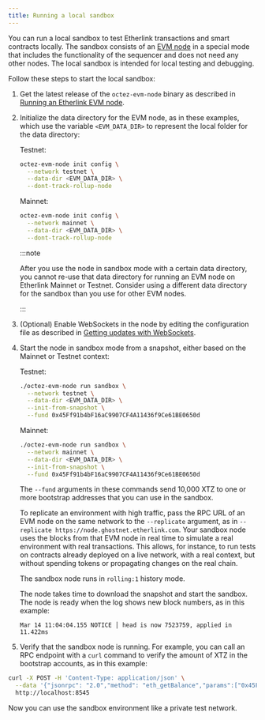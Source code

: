 ```yaml
---
title: Running a local sandbox
---
```


You can run a local sandbox to test Etherlink transactions and smart contracts locally.
The sandbox consists of an [EVM node](/network/evm-nodes) in a special mode that includes the functionality of the sequencer and does not need any other nodes.
The local sandbox is intended for local testing and debugging.

Follow these steps to start the local sandbox:

1. Get the latest release of the `octez-evm-node` binary as described in [Running an Etherlink EVM node](/network/evm-nodes).

1. Initialize the data directory for the EVM node, as in these examples, which use the variable `<EVM_DATA_DIR>` to represent the local folder for the data directory:

   Testnet:

   ```bash
   octez-evm-node init config \
     --network testnet \
     --data-dir <EVM_DATA_DIR> \
     --dont-track-rollup-node
   ```

   Mainnet:

   ```bash
   octez-evm-node init config \
     --network mainnet \
     --data-dir <EVM_DATA_DIR> \
     --dont-track-rollup-node
   ```

   :::note

   After you use the node in sandbox mode with a certain data directory, you cannot re-use that data directory for running an EVM node on Etherlink Mainnet or Testnet.
   Consider using a different data directory for the sandbox than you use for other EVM nodes.

   :::

1. (Optional) Enable WebSockets in the node by editing the configuration file as described in [Getting updates with WebSockets](/building-on-etherlink/websockets).

1. Start the node in sandbox mode from a snapshot, either based on the Mainnet or Testnet context:

   Testnet:

   ```bash
   ./octez-evm-node run sandbox \
     --network testnet \
     --data-dir <EVM_DATA_DIR> \
     --init-from-snapshot \
     --fund 0x45Ff91b4bF16aC9907CF4A11436f9Ce61BE0650d
   ```

   Mainnet:

   ```bash
   ./octez-evm-node run sandbox \
     --network mainnet \
     --data-dir <EVM_DATA_DIR> \
     --init-from-snapshot \
     --fund 0x45Ff91b4bF16aC9907CF4A11436f9Ce61BE0650d
   ```

   The `--fund` arguments in these commands send 10,000 XTZ to one or more bootstrap addresses that you can use in the sandbox.

   To replicate an environment with high traffic, pass the RPC URL of an EVM node on the same network to the `--replicate` argument, as in `--replicate https://node.ghostnet.etherlink.com`.
   Your sandbox node uses the blocks from that EVM node in real time to simulate a real environment with real transactions. This allows, for instance, to run tests on contracts already deployed on a live network, with a real context, but without spending tokens or propagating changes on the real chain.

   The sandbox node runs in `rolling:1` history mode.

   The node takes time to download the snapshot and start the sandbox.
   The node is ready when the log shows new block numbers, as in this example:

   ```
   Mar 14 11:04:04.155 NOTICE │ head is now 7523759, applied in 11.422ms
   ```

1. Verify that the sandbox node is running.
For example, you can call an RPC endpoint with a `curl` command to verify the amount of XTZ in the bootstrap accounts, as in this example:

```bash
curl -X POST -H 'Content-Type: application/json' \
  --data '{"jsonrpc": "2.0","method": "eth_getBalance","params":["0x45Ff91b4bF16aC9907CF4A11436f9Ce61BE0650d"],"id": 1}' \
  http://localhost:8545
```

Now you can use the sandbox environment like a private test network.
